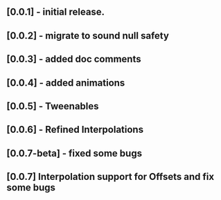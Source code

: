 ## [0.0.1] - initial release.
## [0.0.2] - migrate to sound null safety
## [0.0.3] - added doc comments
## [0.0.4] - added animations
## [0.0.5] - Tweenables
## [0.0.6] - Refined Interpolations
## [0.0.7-beta] - fixed some bugs
## [0.0.7] Interpolation support for Offsets and fix some bugs